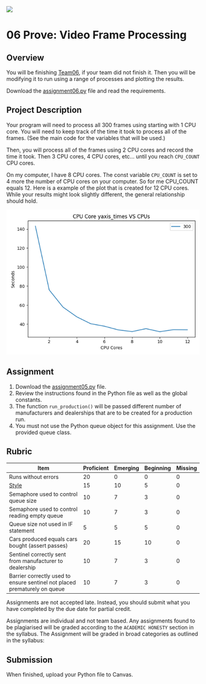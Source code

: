 ![](../../banner.png)

# 06 Prove: Video Frame Processing

## Overview

You will be finishing [Team06](../team/team06.md), if your team did not finish it. Then you will be modifying it to run using a range of processes and plotting the results.

Download the [assignment06.py](assignment06.py) file and read the requirements.

## Project Description

Your program will need to process all 300 frames using starting with 1 CPU core. You will need to keep track of the time it took to process all of the frames.  (See the main code for the variables that will be used.)

Then, you will process all of the frames using 2 CPU cores and record the time it took.  Then 3 CPU cores, 4 CPU cores, etc... until you reach `CPU_COUNT` CPU cores.

On my computer, I have 8 CPU cores.  The const variable `CPU_COUNT` is set to 4 more the number of CPU cores on your computer.  So for me CPU_COUNT equals 12.  Here is a example of the plot that is created for 12 CPU cores. While your results might look slightly different, the general relationship should hold.

![](seconds_vs_cpus_300_frames.png)

## Assignment

1. Download the [assignment05.py](assignment05.py) file.
2. Review the instructions found in the Python file as well as the global constants.
4. The function `run_production()` will be passed different number of manufacturers and dealerships that are to be created for a production run.
5. You must not use the Python queue object for this assignment.  Use the provided queue class.

## Rubric

Item | Proficient | Emerging | Beginning | Missing
--- | --- | --- | --- | ---
Runs without errors | 20 | 0 | 0 | 0
[Style](../../style.md) | 15 | 10 | 5 | 0
Semaphore used to control queue size | 10 | 7 | 3 | 0
Semaphore used to control reading empty queue | 10 | 7 | 3 | 0
Queue size not used in IF statement | 5 | 5 | 5 | 0
Cars produced equals cars bought (assert passes) | 20 | 15 | 10 | 0
Sentinel correctly sent from manufacturer to dealership | 10 | 7 | 3 | 0
Barrier correctly used to ensure sentinel not placed prematurely on queue | 10 | 7 | 3 | 0

Assignments are not accepted late. Instead, you should submit what you have completed by the due date for partial credit.

Assignments are individual and not team based.  Any assignments found to be  plagiarised will be graded according to the `ACADEMIC HONESTY` section in the syllabus. The Assignment will be graded in broad categories as outlined in the syllabus:

## Submission

When finished, upload your Python file to Canvas.

